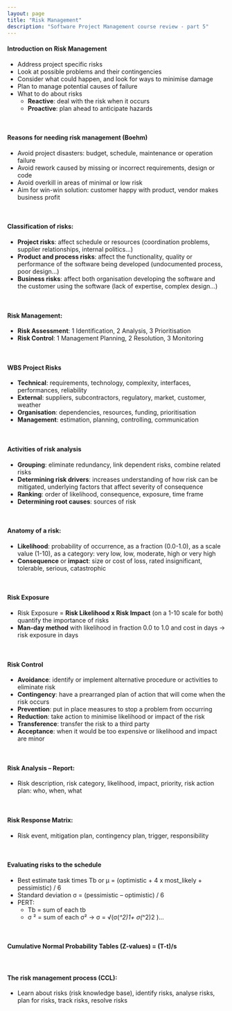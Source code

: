 ```yaml
---
layout: page
title: "Risk Management"
description: "Software Project Management course review - part 5"
---
```


#### Introduction on Risk Management
* Address project specific risks
* Look at possible problems and their contingencies
* Consider what could happen, and look for ways to minimise damage
* Plan to manage potential causes of failure
* What to do about risks
	- **Reactive**: deal with the risk when it occurs
	- **Proactive**: plan ahead to anticipate hazards

<br/>

#### Reasons for needing risk management (Boehm)
* Avoid project disasters: budget, schedule, maintenance or operation failure
* Avoid rework caused by missing or incorrect requirements, design or code
* Avoid overkill in areas of minimal or low risk
* Aim for win-win solution: customer happy with product, vendor makes business profit

<br/>

#### Classification of risks:
* **Project risks**: affect schedule or resources (coordination problems, supplier relationships, internal politics…)
* **Product and process risks**: affect the functionality, quality or performance of the
software being developed (undocumented process, poor design…)
* **Business risks**: affect both organisation developing the software and the customer using the software (lack of expertise, complex design…)

<br/>

#### Risk Management:
* **Risk Assessment**: 1 Identification, 2 Analysis, 3 Prioritisation
* **Risk Control**: 1 Management Planning, 2 Resolution, 3 Monitoring

<br/>

#### WBS Project Risks
* **Technical**: requirements, technology, complexity, interfaces, performances, reliability
* **External**: suppliers, subcontractors, regulatory, market, customer, weather
* **Organisation**: dependencies, resources, funding, prioritisation
* **Management**: estimation, planning, controlling, communication

<br/>

#### Activities of risk analysis
* **Grouping**: eliminate redundancy, link dependent risks, combine related risks
* **Determining risk drivers**: increases understanding of how risk can be mitigated, underlying factors that affect severity of consequence
* **Ranking**: order of likelihood, consequence, exposure, time frame
* **Determining root causes**: sources of risk

<br/>

#### Anatomy of a risk:
* **Likelihood**: probability of occurrence, as a fraction (0.0-1.0), as a scale value (1-10),
as a category: very low, low, moderate, high or very high
* **Consequence** or **impact**: size or cost of loss, rated insignificant, tolerable, serious,
catastrophic

<br/>

#### Risk Exposure
* Risk Exposure = **Risk Likelihood x Risk Impact** (on a 1-10 scale for both) quantify the
importance of risks
* **Man-day method** with likelihood in fraction 0.0 to 1.0 and cost in days -> risk exposure in days

<br/>

#### Risk Control
* **Avoidance**: identify or implement alternative procedure or activities to eliminate risk
* **Contingency**: have a prearranged plan of action that will come when the risk occurs
* **Prevention**: put in place measures to stop a problem from occurring
* **Reduction**: take action to minimise likelihood or impact of the risk
* **Transference**: transfer the risk to a third party
* **Acceptance**: when it would be too expensive or likelihood and impact are minor

<br/>

#### Risk Analysis – Report:
* Risk description, risk category, likelihood, impact, priority, risk action plan:  who, when, what

<br/>

#### Risk Response Matrix:
* Risk event, mitigation plan, contingency plan, trigger, responsibility

<br/>

#### Evaluating risks to the schedule
* Best estimate task times Tb or μ = (optimistic + 4 x most_likely + pessimistic) / 6
* Standard deviation σ = (pessimistic – optimistic) / 6
* PERT:
	- Tb = sum of each tb
	- σ ² =  sum of each σ² -> σ = √(σ(_^2)1+ σ(_^2)2 )…

<br/>

#### Cumulative Normal Probability Tables (Z-values) = (T-t)/s

<br/>

#### The risk management process (CCL):
* Learn about risks (risk knowledge base), identify risks, analyse risks, plan for risks, track risks, resolve risks
